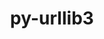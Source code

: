 ---
title: "py-urllib3"
layout: cache
categories: [package, develop-2023-11-19]
meta: {"versions": ["2.0.6"], "compilers": ["apple-clang@=15.0.0", "cce@=15.0.1", "gcc@=11.1.0", "gcc@=11.3.0", "gcc@=11.4.0", "gcc@=7.3.1", "gcc@=9.4.0", "oneapi@=2023.2.0"], "oss": ["amzn2", "rhel8", "ubuntu20.04", "ubuntu22.04", "ventura"], "platforms": ["darwin", "linux"], "targets": ["aarch64", "neoverse_n1", "neoverse_v1", "ppc64le", "x86_64_v3", "zen4"], "stacks": ["aws-isc", "aws-isc-aarch64", "data-vis-sdk", "e4s", "e4s-cray-rhel", "e4s-neoverse_v1", "e4s-oneapi", "e4s-power", "ml-darwin-aarch64-mps", "ml-linux-x86_64-cpu", "ml-linux-x86_64-cuda", "ml-linux-x86_64-rocm", "root"], "num_specs": 22, "num_specs_by_stack": {"ml-darwin-aarch64-mps": 2, "root": 22, "aws-isc-aarch64": 2, "aws-isc": 1, "e4s-cray-rhel": 1, "e4s-neoverse_v1": 2, "e4s-power": 2, "data-vis-sdk": 2, "e4s": 3, "e4s-oneapi": 3, "ml-linux-x86_64-rocm": 4, "ml-linux-x86_64-cpu": 4, "ml-linux-x86_64-cuda": 4}}
spec_details: [{"hash": "oyphtpminsewh2jpkbsingjron3hdltf", "compiler": "apple-clang@=15.0.0", "versions": ["2.0.6"], "os": "ventura", "platform": "darwin", "target": "aarch64", "variants": ["~brotli", "build_system=python_pip", "~secure", "~socks"], "stacks": ["ml-darwin-aarch64-mps", "root"], "size": "-", "tarball": "https://binaries.spack.io/releases/develop-2023-11-19/build_cache/darwin-ventura-aarch64/apple-clang-15.0.0/py-urllib3-2.0.6/darwin-ventura-aarch64-apple-clang-15.0.0-py-urllib3-2.0.6-oyphtpminsewh2jpkbsingjron3hdltf.spack"}, {"hash": "p62nrofl62yoql7pxaa5opbt66vgd4dy", "compiler": "apple-clang@=15.0.0", "versions": ["2.0.6"], "os": "ventura", "platform": "darwin", "target": "aarch64", "variants": ["~brotli", "build_system=python_pip", "~secure", "~socks"], "stacks": ["ml-darwin-aarch64-mps", "root"], "size": "-", "tarball": "https://binaries.spack.io/releases/develop-2023-11-19/build_cache/darwin-ventura-aarch64/apple-clang-15.0.0/py-urllib3-2.0.6/darwin-ventura-aarch64-apple-clang-15.0.0-py-urllib3-2.0.6-p62nrofl62yoql7pxaa5opbt66vgd4dy.spack"}, {"hash": "nzhtpv7ou3hb63dy7ezhm2fvtlw4df2g", "compiler": "gcc@=7.3.1", "versions": ["2.0.6"], "os": "amzn2", "platform": "linux", "target": "aarch64", "variants": ["~brotli", "build_system=python_pip", "~secure", "~socks"], "stacks": ["root", "aws-isc-aarch64"], "size": "-", "tarball": "https://binaries.spack.io/releases/develop-2023-11-19/build_cache/linux-amzn2-aarch64/gcc-7.3.1/py-urllib3-2.0.6/linux-amzn2-aarch64-gcc-7.3.1-py-urllib3-2.0.6-nzhtpv7ou3hb63dy7ezhm2fvtlw4df2g.spack"}, {"hash": "4j3a533dp5ikg3aq2z3mwdf4gymidlba", "compiler": "gcc@=7.3.1", "versions": ["2.0.6"], "os": "amzn2", "platform": "linux", "target": "neoverse_n1", "variants": ["~brotli", "build_system=python_pip", "~secure", "~socks"], "stacks": ["root", "aws-isc-aarch64"], "size": "-", "tarball": "https://binaries.spack.io/releases/develop-2023-11-19/build_cache/linux-amzn2-neoverse_n1/gcc-7.3.1/py-urllib3-2.0.6/linux-amzn2-neoverse_n1-gcc-7.3.1-py-urllib3-2.0.6-4j3a533dp5ikg3aq2z3mwdf4gymidlba.spack"}, {"hash": "aaypimgfa37xpnkaltgxvfdkhep4mdhe", "compiler": "gcc@=7.3.1", "versions": ["2.0.6"], "os": "amzn2", "platform": "linux", "target": "x86_64_v3", "variants": ["~brotli", "build_system=python_pip", "~secure", "~socks"], "stacks": ["aws-isc", "root"], "size": "-", "tarball": "https://binaries.spack.io/releases/develop-2023-11-19/build_cache/linux-amzn2-x86_64_v3/gcc-7.3.1/py-urllib3-2.0.6/linux-amzn2-x86_64_v3-gcc-7.3.1-py-urllib3-2.0.6-aaypimgfa37xpnkaltgxvfdkhep4mdhe.spack"}, {"hash": "dwk576gwozhytebb4iet4oubcr5own4s", "compiler": "cce@=15.0.1", "versions": ["2.0.6"], "os": "rhel8", "platform": "linux", "target": "zen4", "variants": ["~brotli", "build_system=python_pip", "~secure", "~socks"], "stacks": ["e4s-cray-rhel", "root"], "size": "-", "tarball": "https://binaries.spack.io/releases/develop-2023-11-19/build_cache/linux-rhel8-zen4/cce-15.0.1/py-urllib3-2.0.6/linux-rhel8-zen4-cce-15.0.1-py-urllib3-2.0.6-dwk576gwozhytebb4iet4oubcr5own4s.spack"}, {"hash": "26g3ov4otar7idy4ltzmc4vuaeqkq6o7", "compiler": "gcc@=11.4.0", "versions": ["2.0.6"], "os": "ubuntu20.04", "platform": "linux", "target": "neoverse_v1", "variants": ["~brotli", "build_system=python_pip", "~secure", "~socks"], "stacks": ["e4s-neoverse_v1", "root"], "size": "-", "tarball": "https://binaries.spack.io/releases/develop-2023-11-19/build_cache/linux-ubuntu20.04-neoverse_v1/gcc-11.4.0/py-urllib3-2.0.6/linux-ubuntu20.04-neoverse_v1-gcc-11.4.0-py-urllib3-2.0.6-26g3ov4otar7idy4ltzmc4vuaeqkq6o7.spack"}, {"hash": "faquyron3salnjb2y6ecje34woxx6yun", "compiler": "gcc@=11.4.0", "versions": ["2.0.6"], "os": "ubuntu20.04", "platform": "linux", "target": "neoverse_v1", "variants": ["~brotli", "build_system=python_pip", "~secure", "~socks"], "stacks": ["e4s-neoverse_v1", "root"], "size": "-", "tarball": "https://binaries.spack.io/releases/develop-2023-11-19/build_cache/linux-ubuntu20.04-neoverse_v1/gcc-11.4.0/py-urllib3-2.0.6/linux-ubuntu20.04-neoverse_v1-gcc-11.4.0-py-urllib3-2.0.6-faquyron3salnjb2y6ecje34woxx6yun.spack"}, {"hash": "zik6xsackwwpitqwv4ndi4tock36j5pl", "compiler": "gcc@=9.4.0", "versions": ["2.0.6"], "os": "ubuntu20.04", "platform": "linux", "target": "ppc64le", "variants": ["~brotli", "build_system=python_pip", "~secure", "~socks"], "stacks": ["e4s-power", "root"], "size": "-", "tarball": "https://binaries.spack.io/releases/develop-2023-11-19/build_cache/linux-ubuntu20.04-ppc64le/gcc-9.4.0/py-urllib3-2.0.6/linux-ubuntu20.04-ppc64le-gcc-9.4.0-py-urllib3-2.0.6-zik6xsackwwpitqwv4ndi4tock36j5pl.spack"}, {"hash": "eyoryc3bnslqaittgsl45i6yvhsdemmm", "compiler": "gcc@=9.4.0", "versions": ["2.0.6"], "os": "ubuntu20.04", "platform": "linux", "target": "ppc64le", "variants": ["~brotli", "build_system=python_pip", "~secure", "~socks"], "stacks": ["e4s-power", "root"], "size": "-", "tarball": "https://binaries.spack.io/releases/develop-2023-11-19/build_cache/linux-ubuntu20.04-ppc64le/gcc-9.4.0/py-urllib3-2.0.6/linux-ubuntu20.04-ppc64le-gcc-9.4.0-py-urllib3-2.0.6-eyoryc3bnslqaittgsl45i6yvhsdemmm.spack"}, {"hash": "tiaem42kna6lvsbuaolj4rcfroywzheh", "compiler": "gcc@=11.1.0", "versions": ["2.0.6"], "os": "ubuntu20.04", "platform": "linux", "target": "x86_64_v3", "variants": ["~brotli", "build_system=python_pip", "~secure", "~socks"], "stacks": ["root", "data-vis-sdk"], "size": "-", "tarball": "https://binaries.spack.io/releases/develop-2023-11-19/build_cache/linux-ubuntu20.04-x86_64_v3/gcc-11.1.0/py-urllib3-2.0.6/linux-ubuntu20.04-x86_64_v3-gcc-11.1.0-py-urllib3-2.0.6-tiaem42kna6lvsbuaolj4rcfroywzheh.spack"}, {"hash": "75c4shymkdr46jqpw5jbliisbmt4eari", "compiler": "gcc@=11.1.0", "versions": ["2.0.6"], "os": "ubuntu20.04", "platform": "linux", "target": "x86_64_v3", "variants": ["~brotli", "build_system=python_pip", "~secure", "~socks"], "stacks": ["root", "data-vis-sdk"], "size": "-", "tarball": "https://binaries.spack.io/releases/develop-2023-11-19/build_cache/linux-ubuntu20.04-x86_64_v3/gcc-11.1.0/py-urllib3-2.0.6/linux-ubuntu20.04-x86_64_v3-gcc-11.1.0-py-urllib3-2.0.6-75c4shymkdr46jqpw5jbliisbmt4eari.spack"}, {"hash": "lideugyhfv6cj6psqgni2uylndo6wimt", "compiler": "gcc@=11.4.0", "versions": ["2.0.6"], "os": "ubuntu20.04", "platform": "linux", "target": "x86_64_v3", "variants": ["~brotli", "build_system=python_pip", "~secure", "~socks"], "stacks": ["root", "e4s"], "size": "-", "tarball": "https://binaries.spack.io/releases/develop-2023-11-19/build_cache/linux-ubuntu20.04-x86_64_v3/gcc-11.4.0/py-urllib3-2.0.6/linux-ubuntu20.04-x86_64_v3-gcc-11.4.0-py-urllib3-2.0.6-lideugyhfv6cj6psqgni2uylndo6wimt.spack"}, {"hash": "bms7qv2oqrw67tr47yx7y2jz5vz24alc", "compiler": "gcc@=11.4.0", "versions": ["2.0.6"], "os": "ubuntu20.04", "platform": "linux", "target": "x86_64_v3", "variants": ["~brotli", "build_system=python_pip", "~secure", "~socks"], "stacks": ["root", "e4s"], "size": "-", "tarball": "https://binaries.spack.io/releases/develop-2023-11-19/build_cache/linux-ubuntu20.04-x86_64_v3/gcc-11.4.0/py-urllib3-2.0.6/linux-ubuntu20.04-x86_64_v3-gcc-11.4.0-py-urllib3-2.0.6-bms7qv2oqrw67tr47yx7y2jz5vz24alc.spack"}, {"hash": "cl4un5dos3kbttleh42j4dqf53sy3ilf", "compiler": "gcc@=11.4.0", "versions": ["2.0.6"], "os": "ubuntu20.04", "platform": "linux", "target": "x86_64_v3", "variants": ["~brotli", "build_system=python_pip", "~secure", "~socks"], "stacks": ["root", "e4s"], "size": "-", "tarball": "https://binaries.spack.io/releases/develop-2023-11-19/build_cache/linux-ubuntu20.04-x86_64_v3/gcc-11.4.0/py-urllib3-2.0.6/linux-ubuntu20.04-x86_64_v3-gcc-11.4.0-py-urllib3-2.0.6-cl4un5dos3kbttleh42j4dqf53sy3ilf.spack"}, {"hash": "iimjnqz7tqv4oupgnulsmgopb3xvpoc7", "compiler": "oneapi@=2023.2.0", "versions": ["2.0.6"], "os": "ubuntu20.04", "platform": "linux", "target": "x86_64_v3", "variants": ["~brotli", "build_system=python_pip", "~secure", "~socks"], "stacks": ["e4s-oneapi", "root"], "size": "-", "tarball": "https://binaries.spack.io/releases/develop-2023-11-19/build_cache/linux-ubuntu20.04-x86_64_v3/oneapi-2023.2.0/py-urllib3-2.0.6/linux-ubuntu20.04-x86_64_v3-oneapi-2023.2.0-py-urllib3-2.0.6-iimjnqz7tqv4oupgnulsmgopb3xvpoc7.spack"}, {"hash": "dbw5zdpgznyc7pc4xgxdnk2k32w5y2po", "compiler": "oneapi@=2023.2.0", "versions": ["2.0.6"], "os": "ubuntu20.04", "platform": "linux", "target": "x86_64_v3", "variants": ["~brotli", "build_system=python_pip", "~secure", "~socks"], "stacks": ["e4s-oneapi", "root"], "size": "-", "tarball": "https://binaries.spack.io/releases/develop-2023-11-19/build_cache/linux-ubuntu20.04-x86_64_v3/oneapi-2023.2.0/py-urllib3-2.0.6/linux-ubuntu20.04-x86_64_v3-oneapi-2023.2.0-py-urllib3-2.0.6-dbw5zdpgznyc7pc4xgxdnk2k32w5y2po.spack"}, {"hash": "kkid3nnkoxyhnskwwyl4tq2rv4vzcwxj", "compiler": "oneapi@=2023.2.0", "versions": ["2.0.6"], "os": "ubuntu20.04", "platform": "linux", "target": "x86_64_v3", "variants": ["~brotli", "build_system=python_pip", "~secure", "~socks"], "stacks": ["e4s-oneapi", "root"], "size": "-", "tarball": "https://binaries.spack.io/releases/develop-2023-11-19/build_cache/linux-ubuntu20.04-x86_64_v3/oneapi-2023.2.0/py-urllib3-2.0.6/linux-ubuntu20.04-x86_64_v3-oneapi-2023.2.0-py-urllib3-2.0.6-kkid3nnkoxyhnskwwyl4tq2rv4vzcwxj.spack"}, {"hash": "oi6inrgmpfk6e57tsuqrbvql2upqqkvg", "compiler": "gcc@=11.3.0", "versions": ["2.0.6"], "os": "ubuntu22.04", "platform": "linux", "target": "x86_64_v3", "variants": ["~brotli", "build_system=python_pip", "~secure", "~socks"], "stacks": ["ml-linux-x86_64-rocm", "ml-linux-x86_64-cpu", "ml-linux-x86_64-cuda", "root"], "size": "-", "tarball": "https://binaries.spack.io/releases/develop-2023-11-19/build_cache/linux-ubuntu22.04-x86_64_v3/gcc-11.3.0/py-urllib3-2.0.6/linux-ubuntu22.04-x86_64_v3-gcc-11.3.0-py-urllib3-2.0.6-oi6inrgmpfk6e57tsuqrbvql2upqqkvg.spack"}, {"hash": "nfric5mispirzrg5y73fevz3t5bhqkd6", "compiler": "gcc@=11.3.0", "versions": ["2.0.6"], "os": "ubuntu22.04", "platform": "linux", "target": "x86_64_v3", "variants": ["~brotli", "build_system=python_pip", "~secure", "~socks"], "stacks": ["ml-linux-x86_64-rocm", "ml-linux-x86_64-cpu", "ml-linux-x86_64-cuda", "root"], "size": "-", "tarball": "https://binaries.spack.io/releases/develop-2023-11-19/build_cache/linux-ubuntu22.04-x86_64_v3/gcc-11.3.0/py-urllib3-2.0.6/linux-ubuntu22.04-x86_64_v3-gcc-11.3.0-py-urllib3-2.0.6-nfric5mispirzrg5y73fevz3t5bhqkd6.spack"}, {"hash": "p3bkrahqz6ch62cxrmn5foz5x4xz2mgk", "compiler": "gcc@=11.3.0", "versions": ["2.0.6"], "os": "ubuntu22.04", "platform": "linux", "target": "x86_64_v3", "variants": ["~brotli", "build_system=python_pip", "~secure", "~socks"], "stacks": ["ml-linux-x86_64-rocm", "ml-linux-x86_64-cpu", "ml-linux-x86_64-cuda", "root"], "size": "-", "tarball": "https://binaries.spack.io/releases/develop-2023-11-19/build_cache/linux-ubuntu22.04-x86_64_v3/gcc-11.3.0/py-urllib3-2.0.6/linux-ubuntu22.04-x86_64_v3-gcc-11.3.0-py-urllib3-2.0.6-p3bkrahqz6ch62cxrmn5foz5x4xz2mgk.spack"}, {"hash": "uz22ybv3z2sh542uhwzhsm325qykwiov", "compiler": "gcc@=11.3.0", "versions": ["2.0.6"], "os": "ubuntu22.04", "platform": "linux", "target": "x86_64_v3", "variants": ["~brotli", "build_system=python_pip", "~secure", "~socks"], "stacks": ["ml-linux-x86_64-rocm", "ml-linux-x86_64-cpu", "ml-linux-x86_64-cuda", "root"], "size": "-", "tarball": "https://binaries.spack.io/releases/develop-2023-11-19/build_cache/linux-ubuntu22.04-x86_64_v3/gcc-11.3.0/py-urllib3-2.0.6/linux-ubuntu22.04-x86_64_v3-gcc-11.3.0-py-urllib3-2.0.6-uz22ybv3z2sh542uhwzhsm325qykwiov.spack"}]
---